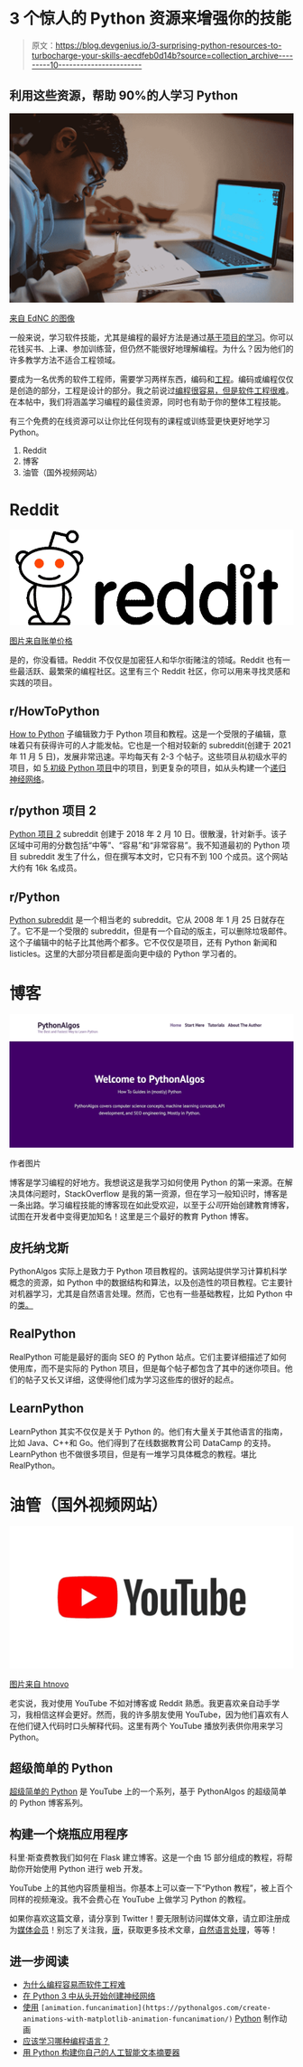 # 3 个惊人的 Python 资源来增强你的技能

> 原文：<https://blog.devgenius.io/3-surprising-python-resources-to-turbocharge-your-skills-aecdfeb0d14b?source=collection_archive---------10----------------------->

## 利用这些资源，帮助 90%的人学习 Python

![](img/25d4fc8eff4cb11da4f014a0aa641dca.png)

[来自 EdNC 的图像](https://www.ednc.org/how-the-state-board-is-addressing-covid-19-for-schools-this-fall/)

一般来说，学习软件技能，尤其是编程的最好方法是通过[基于项目的学习](https://medium.com/plain-simple-software/what-is-project-based-learning-1c66df763e91)。你可以花钱买书、上课、参加训练营，但仍然不能很好地理解编程。为什么？因为他们的许多教学方法不适合工程领域。

要成为一名优秀的软件工程师，需要学习两样东西，编码和[工程](https://pythonalgos.com/2021/11/26/how-to-learn-the-tools-for-engineering/)。编码或编程仅仅是创造的部分，工程是设计的部分。我之前说过[编程很容易，但是软件工程很难](/why-programming-is-easy-but-software-engineering-is-hard-90019fd78ed5)。在本帖中，我们将涵盖学习编程的最佳资源，同时也有助于你的整体工程技能。

有三个免费的在线资源可以让你比任何现有的课程或训练营更快更好地学习 Python。

1.  Reddit
2.  博客
3.  油管（国外视频网站）

# Reddit

![](img/4eb73d82b11b65aa8d0b48da5b7d6b03.png)

[图片来自账单价格](http://billcprice.com/futureimperfect/2013/10/)

是的，你没看错。Reddit 不仅仅是加密狂人和华尔街赌注的领域。Reddit 也有一些最活跃、最繁荣的编程社区。这里有三个 Reddit 社区，你可以用来寻找灵感和实践的项目。

## r/HowToPython

[How to Python](https://www.reddit.com/r/HowToPython/) 子编辑致力于 Python 项目和教程。这是一个受限的子编辑，意味着只有获得许可的人才能发帖。它也是一个相对较新的 subreddit(创建于 2021 年 11 月 5 日)，发展非常迅速。平均每天有 2-3 个帖子。这些项目从初级水平的项目，如 [5 初级 Python 项目](/5-easy-projects-for-python-beginners-499a6d2766e8)中的项目，到更复杂的项目，如从头构建一个[递归神经网络](https://pythonalgos.com/2021/12/20/build-a-recurrent-neural-network-from-scratch-in-python-3/)。

## r/python 项目 2

[Python 项目 2](https://www.reddit.com/r/PythonProjects2/) subreddit 创建于 2018 年 2 月 10 日。很散漫，针对新手。该子区域中可用的分数包括“中等”、“容易”和“非常容易”。我不知道最初的 Python 项目 subreddit 发生了什么，但在撰写本文时，它只有不到 100 个成员。这个网站大约有 16k 名成员。

## r/Python

[Python subreddit](https://www.reddit.com/r/Python/) 是一个相当老的 subreddit。它从 2008 年 1 月 25 日就存在了。它不是一个受限的 subreddit，但是有一个自动的版主，可以删除垃圾邮件。这个子编辑中的帖子比其他两个都多。它不仅仅是项目，还有 Python 新闻和 listicles。这里的大部分项目都是面向更中级的 Python 学习者的。

# 博客

![](img/c0f158af326966bbe18a9c4ed7c99afd.png)

作者图片

博客是学习编程的好地方。我想说这是我学习如何使用 Python 的第一来源。在解决具体问题时，StackOverflow 是我的第一资源，但在学习一般知识时，博客是一条出路。学习编程技能的博客现在如此受欢迎，以至于*公司*开始创建教育博客，试图在开发者中变得更加知名！这里是三个最好的教育 Python 博客。

## 皮托纳戈斯

PythonAlgos 实际上是致力于 Python 项目教程的。该网站提供学习计算机科学概念的资源，如 Python 中的数据结构和算法，以及创造性的项目教程。它主要针对机器学习，尤其是自然语言处理。然而，它也有一些基础教程，比如 Python 中的[类。](https://pythonalgos.com/2021/11/13/the-simplest-way-to-get-started-with-python-classes/)

## RealPython

RealPython 可能是最好的面向 SEO 的 Python 站点。它们主要详细描述了如何使用库，而不是实际的 Python 项目，但是每个帖子都包含了其中的迷你项目。他们的帖子又长又详细，这使得他们成为学习这些库的很好的起点。

## LearnPython

LearnPython 其实不仅仅是关于 Python 的。他们有大量关于其他语言的指南，比如 Java、C++和 Go。他们得到了在线数据教育公司 DataCamp 的支持。LearnPython 也不做很多项目，但是有一堆学习具体概念的教程。堪比 RealPython。

# 油管（国外视频网站）

![](img/a613338299df1ea201a029d0f0237a0a.png)

[图片来自 htnovo](https://www.htnovo.net/2018/08/in-arrivo-swipe-laterali-su-youtube.html)

老实说，我对使用 YouTube 不如对博客或 Reddit 熟悉。我更喜欢亲自动手学习，我相信这样会更好。然而，我的许多朋友使用 YouTube，因为他们喜欢有人在他们键入代码时口头解释代码。这里有两个 YouTube 播放列表供你用来学习 Python。

## 超级简单的 Python

[超级简单的 Python](https://www.youtube.com/playlist?list=PLKiU8vyKB6thGlv8hIkaP9vCUi6OgZyAI) 是 YouTube 上的一个系列，基于 PythonAlgos 的超级简单的 Python 博客系列。

## 构建一个烧瓶应用程序

科里·斯查费教我们如何在 Flask 建立博客。这是一个由 15 部分组成的教程，将帮助你开始使用 Python 进行 web 开发。

YouTube 上的其他内容质量相当。你基本上可以查一下“Python 教程”，被上百个同样的视频淹没。我不会费心在 YouTube 上做学习 Python 的教程。

如果你喜欢这篇文章，请分享到 Twitter！要无限制访问媒体文章，请立即注册成为[媒体会员](https://www.medium.com/@ytang07/membership)！别忘了关注我，[唐](https://www.medium.com/@ytang07)，获取更多技术文章，[自然语言处理](https://pythonalgos.com/2021/11/23/what-is-natural-language-processing-nlp/)，等等！

## 进一步阅读

*   [为什么编程容易而软件工程难](/why-programming-is-easy-but-software-engineering-is-hard-90019fd78ed5)
*   [在 Python 3 中从头开始创建神经网络](https://pythonalgos.com/create-a-neural-network-from-scratch-in-python-3/)
*   [使用](https://pythonalgos.com/create-animations-with-matplotlib-animation-funcanimation/) `[animation.funcanimation](https://pythonalgos.com/create-animations-with-matplotlib-animation-funcanimation/)` [Python](https://pythonalgos.com/create-animations-with-matplotlib-animation-funcanimation/) 制作动画
*   [应该学习哪种编程语言？](/which-programming-language-should-i-learn-19c893cbfda2)
*   [用 Python 构建你自己的人工智能文本摘要器](https://pythonalgos.com/build-your-own-ai-text-summarizer-in-python/)